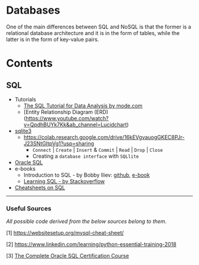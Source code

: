 # Databases

One of the main differences between SQL and NoSQL is that the former is a relational database architecture and it is in the form of tables, while the latter is in the form of key-value pairs.

Contents
=======================

## SQL

* Tutorials
    * [The SQL Tutorial for Data Analysis by mode.com](https://mode.com/sql-tutorial/introduction-to-sql/)
    * [Entity Relationship Diagram (ERD)(https://www.youtube.com/watch?v=QpdhBUYk7Kk&ab_channel=Lucidchart)
* [sqlite3](https://github.com/dimi-fn/Various-Data-Science-Scripts/tree/main/Databases/sqlite3)
    * https://colab.research.google.com/drive/16kEVgvauogGKEC8PJr-J23SNtGItpVg1?usp=sharing
        * `Connect` | `Create` | `Insert` & `Commit` | `Read` | `Drop` | `Close`
        * Creating a `database interface` with `SQLlite`
* [Oracle SQL](https://github.com/dimi-fn/Various-Data-Science-Scripts/tree/main/Databases/Oracle%20SQL) 
* e-books
    * Introduction to SQL - by Bobby Iliev: [github](https://github.com/bobbyiliev/introduction-to-sql), [e-book](https://github.com/dimi-fn/Various-Data-Science-Scripts/blob/main/Databases/Intro%20to%20SQL__Boby_Iliev.pdf)        
    * [Learning SQL - by Stackoverflow](https://github.com/dimi-fn/Various-Data-Science-Scripts/blob/main/Databases/Learning%20SQL%20-%20by%20Stackoverflow.pdf)
* [Cheatsheets on SQL](https://github.com/dimi-fn/Various-Data-Science-Scripts/tree/main/Databases/Cheatsheets)    

----
### Useful Sources

*All possible code derived from the below sources belong to them.*

[1] https://websitesetup.org/mysql-cheat-sheet/

[2] https://www.linkedin.com/learning/python-essential-training-2018

[3] [The Complete Oracle SQL Certification Course](https://www.udemy.com/course/the-complete-oracle-sql-certification-course/)